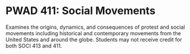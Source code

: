 # PWAD 411: Social Movements

Examines the origins, dynamics, and consequences of protest and social movements including historical and contemporary movements from the United States and around the globe. Students may not receive credit for both SOCI 413 and 411.